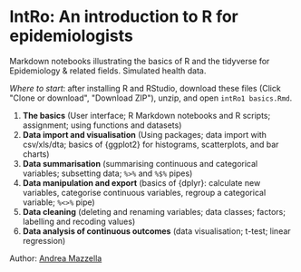 # IntRo: An introduction to R for epidemiologists
Markdown notebooks illustrating the basics of R and the tidyverse for Epidemiology & related fields. Simulated health data.

*Where to start*: after installing R and RStudio, download these files (Click "Clone or download", "Download ZIP"), unzip, and open `intRo1 basics.Rmd`.

1. **The basics** (User interface; R Markdown notebooks and R scripts; assignment; using functions and datasets)
2. **Data import and visualisation** (Using packages; data import with csv/xls/dta; basics of {ggplot2} for histograms, scatterplots, and bar charts)
3. **Data summarisation** (summarising continuous and categorical variables; subsetting data; `%>%` and `%$%` pipes)
4. **Data manipulation and export** (basics of {dplyr}: calculate new variables, categorise continuous variables, regroup a categorical variable; `%<>%` pipe)
5. **Data cleaning** (deleting and renaming variables; data classes; factors; labelling and recoding values)
6. **Data analysis of continuous outcomes** (data visualisation; t-test; linear regression)

Author: [Andrea Mazzella](https://github.com/andreamazzella)
